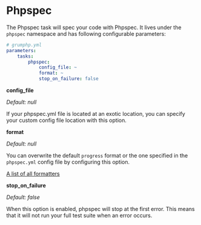 # Phpspec

The Phpspec task will spec your code with Phpspec.
It lives under the `phpspec` namespace and has following configurable parameters:

```yaml
# grumphp.yml
parameters:
    tasks:
        phpspec:
            config_file: ~
            format: ~
            stop_on_failure: false
```

**config_file**

*Default: null*

If your phpspec.yml file is located at an exotic location, you can specify your custom config file location with this option.


**format**

*Default: null*

You can overwrite the default `progress` format or the one specified in the `phpspec.yml` config file by configuring this option.

[A list of all formatters](http://www.phpspec.net/en/stable/cookbook/configuration.html#formatter)


**stop_on_failure**

*Default: false*

When this option is enabled, phpspec will stop at the first error. This means that it will not run your full test suite when an error occurs.
